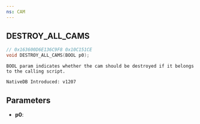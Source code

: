 ```yaml
---
ns: CAM
---
```

## DESTROY_ALL_CAMS

```c
// 0x163600D6E136C9F8 0x10C151CE
void DESTROY_ALL_CAMS(BOOL p0);
```

```
BOOL param indicates whether the cam should be destroyed if it belongs to the calling script.

NativeDB Introduced: v1207
```

## Parameters
* **p0**:
